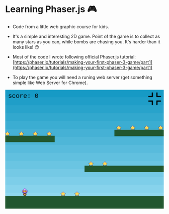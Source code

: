 # Learning Phaser.js :video_game:

- Code from a little web graphic course for kids.

- It's a simple and interesting 2D game. Point of the game is to collect as many stars as you can, while bombs are chasing you.
It's harder than it looks like! :smirk:

- Most of the code I wrote following official Phaser.js tutorial: [https://phaser.io/tutorials/making-your-first-phaser-3-game/part1](https://phaser.io/tutorials/making-your-first-phaser-3-game/part1)

- To play the game you will need a runing web server (get something simple like Web Server for Chrome).

![igrica](screenshots/screenshot.png)

